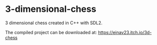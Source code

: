 # 3-dimensional-chess

3 dimensional chess created in C++ with SDL2.

The compiled project can be downloaded at: https://einav23.itch.io/3d-chess
